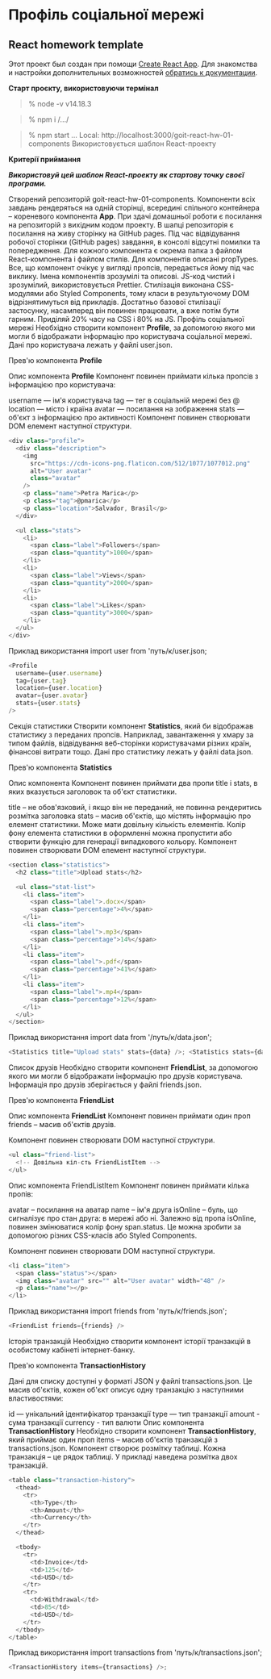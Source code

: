 # Профіль соціальної мережі

## React homework template

Этот проект был создан при помощи
[Create React App](https://github.com/facebook/create-react-app). Для знакомства
и настройки дополнительных возможностей
[обратись к документации](https://facebook.github.io/create-react-app/docs/getting-started).

**Старт проєкту, використовуючи термінал**

> % node -v v14.18.3

>% npm i /.../

>% npm start ... Local: http://localhost:3000/goit-react-hw-01-components
>Використовується шаблон React-проекту

**Критерії приймання**

***Використовуй цей шаблон React-проекту як стартову точку своєї програми.***

Створений репозиторій goit-react-hw-01-components. Компоненти всіх завдань
рендеряться на одній сторінці, всередині спільного контейнера – кореневого
компонента **App**. При здачі домашньої роботи є посилання на репозиторій з
вихідним кодом проекту. В шапці репозиторія є посилання на живу сторінку на
GitHub pages. Під час відвідування робочої сторінки (GitHub pages) завдання, в
консолі відсутні помилки та попередження. Для кожного компонента є окрема папка
з файлом React-компонента і файлом стилів. Для компонентів описані propTypes.
Все, що компонент очікує у вигляді пропсів, передається йому під час виклику.
Імена компонентів зрозумілі та описові. JS-код чистий і зрозумілий,
використовується Prettier. Стилізація виконана CSS-модулями або Styled
Components, тому класи в результуючому DOM відрізнятимуться від прикладів.
Достатньо базової стилізації застосунку, насамперед він повинен працювати, а вже
потім бути гарним. Приділяй 20% часу на CSS і 80% на JS. Профіль соціальної
мережі Необхідно створити компонент **Profile**, за допомогою якого ми могли б
відображати інформацію про користувача соціальної мережі. Дані про користувача
лежать у файлі user.json.

Прев'ю компонента **Profile**

Опис компонента **Profile** Компонент повинен приймати кілька пропсів з
інформацією про користувача:

username — ім'я користувача tag — тег в соціальній мережі без @ location — місто
і країна avatar — посилання на зображення stats — об'єкт з інформацією про
активності Компонент повинен створювати DOM елемент наступної структури.
```Javascript
<div class="profile">
  <div class="description">
    <img
      src="https://cdn-icons-png.flaticon.com/512/1077/1077012.png"
      alt="User avatar"
      class="avatar"
    />
    <p class="name">Petra Marica</p>
    <p class="tag">@pmarica</p>
    <p class="location">Salvador, Brasil</p>
  </div>

  <ul class="stats">
    <li>
      <span class="label">Followers</span>
      <span class="quantity">1000</span>
    </li>
    <li>
      <span class="label">Views</span>
      <span class="quantity">2000</span>
    </li>
    <li>
      <span class="label">Likes</span>
      <span class="quantity">3000</span>
    </li>
  </ul>
</div>
```
Приклад використання
import user from 'путь/к/user.json;

```Javascript
<Profile
  username={user.username}
  tag={user.tag}
  location={user.location}
  avatar={user.avatar}
  stats={user.stats}
/> 
```
Секція статистики Створити компонент **Statistics**, який би відображав
статистику з переданих пропсів. Наприклад, завантаження у хмару за типом файлів,
відвідування веб-сторінки користувачами різних країн, фінансові витрати тощо.
Дані про статистику лежать у файлі data.json.

Прев'ю компонента **Statistics**

Опис компонента Компонент повинен приймати два пропи title і stats, в яких
вказується заголовок та об'єкт статистики.

title – не обов'язковий, і якщо він не переданий, не повинна рендеритись
розмітка заголовка 
stats – масив об'єктів, що містять інформацію про елемент статистики. Може мати довільну кількість елементів. Колір фону елемента
статистики в оформленні можна пропустити або створити функцію для генерації
випадкового кольору. Компонент повинен створювати DOM елемент наступної
структури.


```Javascript
<section class="statistics">
  <h2 class="title">Upload stats</h2>

  <ul class="stat-list">
    <li class="item">
      <span class="label">.docx</span>
      <span class="percentage">4%</span>
    </li>
    <li class="item">
      <span class="label">.mp3</span>
      <span class="percentage">14%</span>
    </li>
    <li class="item">
      <span class="label">.pdf</span>
      <span class="percentage">41%</span>
    </li>
    <li class="item">
      <span class="label">.mp4</span>
      <span class="percentage">12%</span>
    </li>
  </ul>
</section>
```
Приклад використання
import data from '/путь/к/data.json';

```Javascript
<Statistics title="Upload stats" stats={data} />; <Statistics stats={data} />;
```
Список друзів Необхідно створити компонент **FriendList**, за допомогою якого ми
могли б відображати інформацію про друзів користувача. Інформація про друзів
зберігається у файлі friends.json.

Прев'ю компонента **FriendList**

Опис компонента **FriendList** Компонент повинен приймати один проп friends –
масив об'єктів друзів.

Компонент повинен створювати DOM наступної структури.

```Javascript
<ul class="friend-list">
  <!-- Довільна кіл-сть FriendListItem -->
</ul>
```
Опис компонента FriendListItem
Компонент повинен приймати кілька пропів:

avatar – посилання на аватар name – ім'я друга isOnline – буль, що сигналізує
про стан друга: в мережі або ні. Залежно від пропа isOnline, повинен змінюватися
колір фону span.status. Це можна зробити за допомогою різних CSS-класів або
Styled Components.

Компонент повинен створювати DOM наступної структури.

```Javascript
<li class="item">
  <span class="status"></span>
  <img class="avatar" src="" alt="User avatar" width="48" />
  <p class="name"></p>
</li>
```
Приклад використання
import friends from 'путь/к/friends.json';

```Javascript
<FriendList friends={friends} />
```
 Історія транзакцій Необхідно створити
компонент історії транзакцій в особистому кабінеті інтернет-банку.

Прев'ю компонента **TransactionHistory**

Дані для списку доступні у форматі JSON у файлі transactions.json. Це масив
об'єктів, кожен об'єкт описує одну транзакцію з наступними властивостями:

id — унікальний ідентифікатор транзакції type — тип транзакції amount - сума
транзакції currency - тип валюти Опис компонента **TransactionHistory** Необхідно
створити компонент **TransactionHistory**, який приймає один проп items – масив
об'єктів транзакцій з transactions.json. Компонент створює розмітку таблиці.
Кожна транзакція – це рядок таблиці. У прикладі наведена розмітка двох
транзакцій.

```Javascript
<table class="transaction-history">
  <thead>
    <tr>
      <th>Type</th>
      <th>Amount</th>
      <th>Currency</th>
    </tr>
  </thead>

  <tbody>
    <tr>
      <td>Invoice</td>
      <td>125</td>
      <td>USD</td>
    </tr>
    <tr>
      <td>Withdrawal</td>
      <td>85</td>
      <td>USD</td>
    </tr>
  </tbody>
</table>
```
Приклад використання
import transactions from 'путь/к/transactions.json';

```Javascript
<TransactionHistory items={transactions} />;
```
